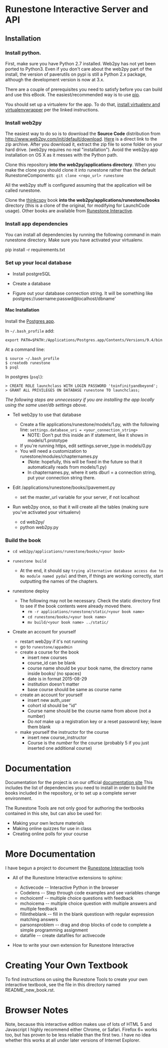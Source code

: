 # Runestone Interactive Server and API

## Installation

### Install python.

First, make sure you have Python 2.7 installed.  Web2py has not yet been ported to Python3.  Even if you don't care about the web2py part of the install, the version of paverutils on pypi is still a Python 2.x package, although the development version is now at 3.x.

There are a couple of prerequisites you need to satisfy before you can build and use this
eBook. The easiest/recommended way is to use [pip](http://www.pip-installer.org/en/latest/).

You should set up a virtualenv for the app. To do that, [install virtualenv and virtualenvwrapper](http://docs.python-guide.org/en/latest/dev/virtualenvs/) per the linked instructions.

### Install web2py

The easiest way to do so is to download the **Source Code** distribution from http://www.web2py.com/init/default/download.
[Here](http://www.web2py.com/examples/static/web2py_src.zip) is a direct link to the zip archive.
After you download it, extract the zip file to some folder on your hard drive. (web2py requires no real "installation"). Avoid the web2py.app installation on OS X as it messes with the Python path.

Clone this repository **into the web2py/applications directory**. When you make the clone you should clone it into runestone rather than the default RunestoneComponents: `git clone <repo_url> runestone`

All the web2py stuff is configured assuming that the application will be called runestone.

Clone the [thinkcspy](https://github.com/chrisbay/thinkcspy.git) book **into the web2py/applications/runestone/books** directory (this is a clone of the original, for modifying for LaunchCode usage). Other books are available from [Runestone Interactive](https://github.com/RunestoneInteractive).

### Install app dependencies

You can install all dependencies by running the following command in main runestone directory. Make sure you have activated your virtualenv.

  pip install -r requirements.txt

### Set up your local database

* Install postgreSQL

* Create a database

* Figure out your database connection string. It will be something like postgres://username:passwd@localhost/dbname'

#### Mac Installation

Install the [Postgres app](http://postgresapp.com).

In `~/.bash_profile` add:

    export PATH=$PATH:/Applications/Postgres.app/Contents/Versions/9.4/bin

At a command line:

    $ source ~/.bash_profile
    $ createdb runestone
    $ psql

In postgres (`psql`):

    > CREATE ROLE launchclass WITH LOGIN PASSWORD 'toinfinityandbeyond';
    > GRANT ALL PRIVILEGES ON DATABASE runestone TO launchclass;

*The following steps are unnecessary if you are installing the app locally using the same user/db settings above.*

* Tell web2py to use that database
    * Create a file applications/runestone/models/1.py, with the following line: `settings.database_uri = <your_connection_string>`
        * NOTE: Don't put this inside an if statement, like it shows in models/1.prototype
    * If you're running https, edit settings.server_type in models/0.py
    * You will need a customization to runestone/modules/chapternames.py
        * (Note: hopefully, this will be fixed in the future so that it automatically reads from models/1.py)
        * In chapternames.py, where it sets dburl = a connection string, put your connection string there.

* Edit /applications/runestone/books/<yourbook>/pavement.py
    * set the master_url variable for your server, if not localhost

* Run web2py once, so that it will create all the tables (making sure you've activated your virtualenv)
    * cd web2py/
    * python web2py.py

### Build the book

* `cd web2py/applications/runestone/books/<your book>`

* `runestone build`

  * At the end, it should say `trying alternative database access due to  No module named pydal` and then, if things are working correctly, start outputting the names of the chapters.

* runestone deploy
    * The following may not be necessary. Check the static directory first to see if the book contents were already moved there.
        * `rm -r applications/runestone/static/<your book name>`
        * `cd runestone/books/<your book name>`
        * `mv build/<your book name> ../static/`

* Create an account for yourself
    * restart web2py if it's not running
    * go to `runestone/appadmin`
    * create a course for the book
        * insert new courses
        * course_id can be blank
        * course name should be your book name, the directory name inside books/ (no spaces)
        * date is in format 2015-08-29
        * institution doesn't matter
        * base course should be same as course name
    * create an account for yourself
        * insert new auth_user
        * cohort id should be "id"
        * Course name should be the course name from above (not a number)
        * Do *not* make up a registration key or a reset password key; leave them blank
    * make yourself the instructor for the course
        * insert new course_instructor
        * Course is the *number* for the course (probably 5 if you just inserted one additional course)



# Documentation

Documentation for the project is on our official [documentation site](http://docs.runestoneinteractive.org>) This includes the list of dependencies you need to install in order to build the books included in the repository, or to set up a complete server environment.

The Runestone Tools are not only good for authoring the textbooks contained in this site, but can also be used for:

* Making your own lecture materials
* Making online quizzes for use in class
* Creating online polls for your course

# More Documentation

I have begun a project to document the [Runestone Interactive](http://docs.runestoneinteractive.org/build/html/index.html) tools

* All of the Runestone Interactive extensions to sphinx:

    * Activecode -- Interactive Python in the browser
    * Codelens  -- Step through code examples and see variables change
    * mchoicemf  -- multiple choice questions with feedback
    * mchoicema  -- multiple choice question with multiple answers and multiple feedback
    * fillintheblank  -- fill in the blank questiosn with regular expression matching answers
    * parsonsproblem  -- drag and drop blocks of code to complete a simple programming assignment
    * datafile -- create datafiles for activecode

* How to write your own extension for Runestone Interactive


# Creating Your Own Textbook

To find instructions on using the Runestone Tools to create your own interactive textbook, see the file in this directory named README_new_book.rst.


# Browser Notes

Note, because this interactive edition makes use of lots of HTML 5 and Javascript I highly recommend either Chrome, or Safari.  Firefox 6+ works too, but has proven to be less reliable than the first two.  I have no idea whether this works at all under later versions of Internet Explorer.
